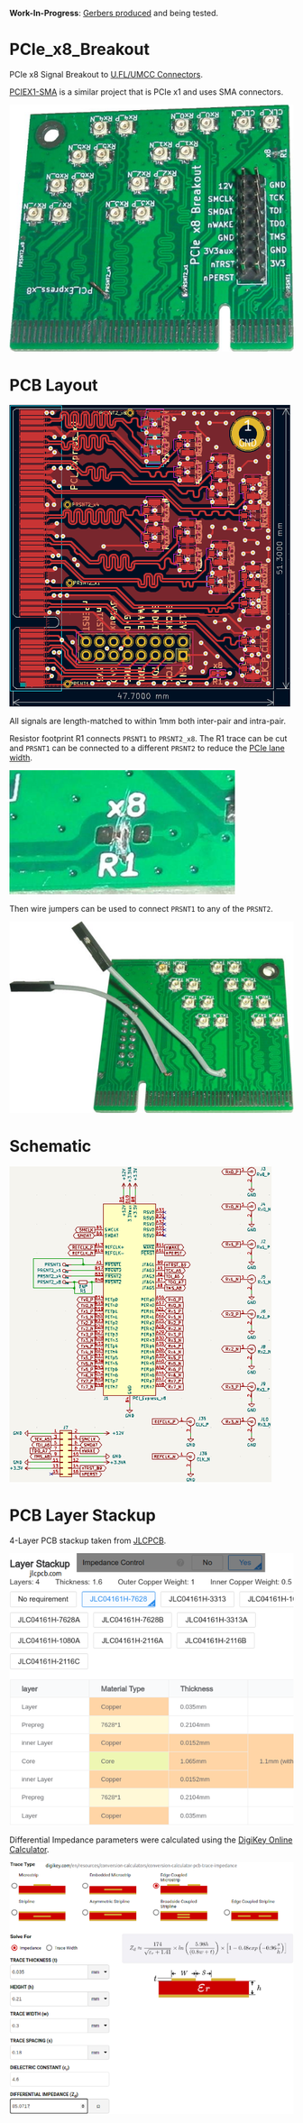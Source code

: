 **Work-In-Progress**: [Gerbers produced](https://github.com/mwrnd/PCIe_x8_Breakout/releases/tag/v0.1-alpha) and being tested.


# PCIe_x8_Breakout

PCIe x8 Signal Breakout to [U.FL/UMCC Connectors](https://en.wikipedia.org/wiki/Hirose_U.FL).

[PCIEX1-SMA](https://github.com/teknoman117/PCIEX1-SMA/tree/f63db3cca1db83d9b58e01254d8104f65855b762) is a similar project that is PCIe x1 and uses SMA connectors.

![PCIe x8 Breakout PCB](img/PCIe_X8_Breakout_Front.jpg)


# PCB Layout

![PCIe x8 Breakout PCB Layout](img/PCIe_x8_Breakout_PCB_Layout.png)

All signals are length-matched to within 1mm both inter-pair and intra-pair.

Resistor footprint R1 connects `PRSNT1` to `PRSNT2_x8`. The R1 trace can be cut and `PRSNT1` can be connected to a different `PRSNT2` to reduce the [PCIe lane width](https://en.wikipedia.org/wiki/PCI_Express#Lane).

![R1 Connects PRSNT1 to PRSNT2_x8](img/PCIe_X8_Breakout-Cut_PRSNT1-PRSNT2_x8_Connection.jpg)

Then wire jumpers can be used to connect `PRSNT1` to any of the `PRSNT2`.

![PRSNT1 and PRSNT2 Jumpers](img/PCIe_X8_Breakout_Back.jpg)


# Schematic

![PCIe x8 Breakout Schematic](img/PCIe_x8_Breakout_Schematic.png)


# PCB Layer Stackup

4-Layer PCB stackup taken from [JLCPCB](https://jlcpcb.com/capabilities/pcb-capabilities).

![PCB Layer Stackup](img/Layer_Stackup.png)

Differential Impedance parameters were calculated using the [DigiKey Online Calculator](https://www.digikey.com/en/resources/conversion-calculators/conversion-calculator-pcb-trace-impedance).

![PCB Differential Impedance Calculation](img/PCB_Impedance_0.30mm_0.18mm_on_0.21mm_7628.png)


